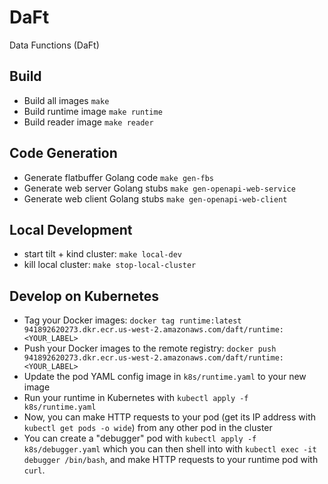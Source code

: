 # DaFt
Data Functions (DaFt)

## Build
- Build all images `make`
- Build runtime image `make runtime`
- Build reader image `make reader`

## Code Generation
- Generate flatbuffer Golang code  `make gen-fbs`
- Generate web server Golang stubs  `make gen-openapi-web-service`
- Generate web client Golang stubs  `make gen-openapi-web-client`

## Local Development
- start tilt + kind cluster: `make local-dev`
- kill local cluster: `make stop-local-cluster`

## Develop on Kubernetes
- Tag your Docker images: `docker tag runtime:latest 941892620273.dkr.ecr.us-west-2.amazonaws.com/daft/runtime:<YOUR_LABEL>`
- Push your Docker images to the remote registry: `docker push 941892620273.dkr.ecr.us-west-2.amazonaws.com/daft/runtime:<YOUR_LABEL>`
- Update the pod YAML config image in `k8s/runtime.yaml` to your new image
- Run your runtime in Kubernetes with `kubectl apply -f k8s/runtime.yaml`
- Now, you can make HTTP requests to your pod (get its IP address with `kubectl get pods -o wide`) from any other pod in the cluster
- You can create a "debugger" pod with `kubectl apply -f k8s/debugger.yaml` which you can then shell into with `kubectl exec -it debugger /bin/bash`, and make HTTP requests to your runtime pod with `curl`.
